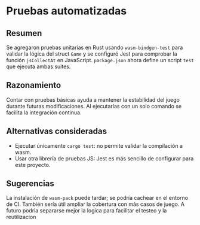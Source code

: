 # Pruebas automatizadas

## Resumen
Se agregaron pruebas unitarias en Rust usando `wasm-bindgen-test` para validar la lógica del struct `Game` y se configuró Jest para comprobar la función `jsCollectAt` en JavaScript. `package.json` ahora define un script `test` que ejecuta ambas suites.

## Razonamiento
Contar con pruebas básicas ayuda a mantener la estabilidad del juego durante futuras modificaciones. Al ejecutarlas con un solo comando se facilita la integración continua.

## Alternativas consideradas
- Ejecutar únicamente `cargo test`: no permite validar la compilación a wasm.
- Usar otra librería de pruebas JS: Jest es más sencillo de configurar para este proyecto.

## Sugerencias
La instalación de `wasm-pack` puede tardar; se podría cachear en el entorno de CI. También sería útil ampliar la cobertura con más casos de juego.
A futuro podria separarse mejor la logica para facilitar el testeo y la reutilizacion
